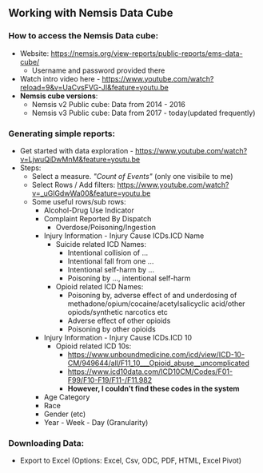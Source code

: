## Working with Nemsis Data Cube

### How to access the Nemsis Data cube:
- Website: https://nemsis.org/view-reports/public-reports/ems-data-cube/
  - Username and password provided there
- Watch intro video here - https://www.youtube.com/watch?reload=9&v=UaCvsFVG-JI&feature=youtu.be
- **Nemsis cube versions**:
  - Nemsis v2 Public cube: Data from 2014 - 2016
  - Nemsis v3 Public cube: Data from 2017 - today(updated frequently)
  
### Generating simple reports:
- Get started with data exploration - https://www.youtube.com/watch?v=LjwuQiDwMnM&feature=youtu.be
- Steps:
  - Select a measure. *"Count of Events"* (only one visibile to me)
  - Select Rows / Add filters: https://www.youtube.com/watch?v=_uGlGdwWa00&feature=youtu.be
  - Some useful rows/sub rows:
    - Alcohol-Drug Use Indicator
    - Complaint Reported By Dispatch
      - Overdose/Poisoning/Ingestion
    - Injury Information - Injury Cause ICDs.ICD Name
      - Suicide related ICD Names:
        - Intentional collision of ...
        - Intentional fall from one ...
        - Intentional self-harm by ...
        - Poisoning by ..., intentional self-harm
      - Opioid related ICD Names:
        - Poisoning by, adverse effect of and underdosing of methadone/opium/cocaine/acetylsalicyclic acid/other opiods/synthetic narcotics etc
        - Adverse effect of other opioids
        - Poisoning by other opioids
    - Injury Information - Injury Cause ICDs.ICD 10
      - Opioid related ICD 10s:
        - https://www.unboundmedicine.com/icd/view/ICD-10-CM/949644/all/F11_10___Opioid_abuse__uncomplicated
        - https://www.icd10data.com/ICD10CM/Codes/F01-F99/F10-F19/F11-/F11.982
        - **However, I couldn't find these codes in the system**
    - Age Category
    - Race
    - Gender (etc)
    - Year - Week - Day (Granularity)
    
### Downloading Data:
- Export to Excel (Options: Excel, Csv, ODC, PDF, HTML, Excel Pivot)
  
